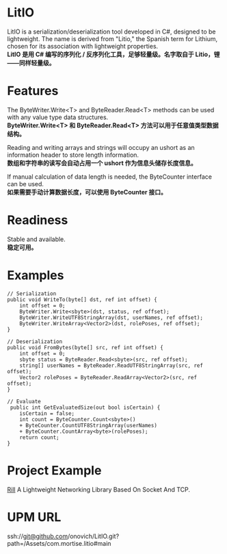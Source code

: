 # LitIO
LitIO is a serialization/deserialization tool developed in C#, designed to be lightweight. The name is derived from "Litio," the Spanish term for Lithium, chosen for its association with lightweight properties.<br/>
**LitIO 是用 C# 编写的序列化 / 反序列化工具，足够轻量级。名字取自于 Litio，锂——同样轻量级。**

# Features
The ByteWriter.Write\<T\> and ByteReader.Read\<T\> methods can be used with any value type data structures.<br/>
**ByteWriter.Write\<T\> 和 ByteReader.Read\<T\> 方法可以用于任意值类型数据结构。**

Reading and writing arrays and strings will occupy an ushort as an information header to store length information.<br/>
**数组和字符串的读写会自动占用一个 ushort 作为信息头储存长度信息。**

If manual calculation of data length is needed, the ByteCounter interface can be used.<br/>
**如果需要手动计算数据长度，可以使用 ByteCounter 接口。**

# Readiness
Stable and available.<br/>
**稳定可用。**

# Examples
```
// Serialization
public void WriteTo(byte[] dst, ref int offset) {
    int offset = 0;
    ByteWriter.Write<sbyte>(dst, status, ref offset);
    ByteWriter.WriteUTF8StringArray(dst, userNames, ref offset);
    ByteWriter.WriteArray<Vector2>(dst, rolePoses, ref offset);
}
```

```
// Deserialization
public void FromBytes(byte[] src, ref int offset) {
    int offset = 0;
    sbyte status = ByteReader.Read<sbyte>(src, ref offset);
    string[] userNames = ByteReader.ReadUTF8StringArray(src, ref offset);
    Vector2 rolePoses = ByteReader.ReadArray<Vector2>(src, ref offset);
}
```

```
// Evaluate
 public int GetEvaluatedSize(out bool isCertain) {
    isCertain = false;
    int count = ByteCounter.Count<sbyte>()
    + ByteCounter.CountUTF8StringArray(userNames)
    + ByteCounter.CountArray<byte>(rolePoses);
    return count;
}
```

# Project Example
[Rill](https://github.com/onovich/Rill) A Lightweight Networking Library Based On Socket And TCP.

# UPM URL
ssh://git@github.com/onovich/LitIO.git?path=/Assets/com.mortise.litio#main
